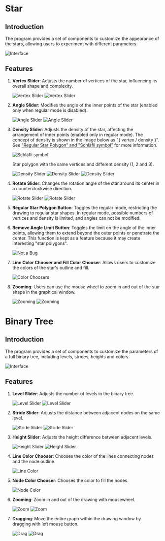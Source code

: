 # Star

## Introduction

The program provides a set of components to customize the appearance of the stars, allowing users to experiment with different parameters.

![Interface](images/Interface.png)

## Features

1. **Vertex Slider**: Adjusts the number of vertices of the star, influencing its overall shape and complexity.

   ![Vertex Slider](images/vertex_slider_1.png)
   ![Vertex Slider](images/vertex_slider_2.png)

2. **Angle Slider**: Modifies the angle of the inner points of the star (enabled only when regular mode is disabled).

   ![Angle Slider](images/angle_slider_1.png)
   ![Angle Slider](images/angle_slider_2.png)

3. **Density Slider**: Adjusts the density of the star, affecting the arrangement of inner points (enabled only in regular mode). The concept of density is shown in the image below as "{ vertex / density }". See ["Regular Star Polygon" and "Schläfli symbol"](https://en.wikipedia.org/wiki/Star_polygon) for more information.

   ![Schläfli symbol](images/schlafli_symbol.png)

    Star polygon with the same vertices and different density (1, 2 and 3).

   ![Density Slider](images/density_slider_1.png)
   ![Density Slider](images/density_slider_2.png)
   ![Density Slider](images/density_slider_3.png)

4. **Rotate Slider**: Changes the rotation angle of the star around its center in a counterclockwise direction.

   ![Rotate Slider](images/rotate_slider_1.png)
   ![Rotate Slider](images/rotate_slider_2.png)

5. **Regular Star Polygon Button**: Toggles the regular mode, restricting the drawing to regular star shapes. In regular mode, possible numbers of vertices and density is limited, and angles can not be modified.

6. **Remove Angle Limit Button**: Toggles the limit on the angle of the inner points, allowing them to extend beyond the outer points or penetrate the center. This function is kept as a feature because it may create interesting "star polygons".

   ![Not a Bug](images/feature.png)

7. **Line Color Chooser and Fill Color Chooser**: Allows users to customize the colors of the star's outline and fill.

   ![Color Choosers](images/color_choosers.png)

8. **Zooming**: Users can use the mouse wheel to zoom in and out of the star shape in the graphical window.

   ![Zooming](images/zooming_1.png)
   ![Zooming](images/zooming_2.png)


# Binary Tree

## Introduction

The program provides a set of components to customize the parameters of a full binary tree, including levels, strides, heights and colors.

   ![Interface](images/tree.png)

## Features

1. **Level Slider**: Adjusts the number of levels in the binary tree.

   ![Level Slider](images/level_slider_1.png)
   ![Level Slider](images/level_slider_2.png)

2. **Stride Slider**: Adjusts the distance between adjacent nodes on the same level.

   ![Stride Slider](images/stride_slider_1.png)
   ![Stride Slider](images/stride_slider_2.png)

3. **Height Slider**: Adjusts the height difference between adjacent levels.

   ![Height Slider](images/height_slider_1.png)
   ![Height Slider](images/height_slider_2.png)

4. **Line Color Chooser**: Chooses the color of the lines connecting nodes and the node outline. 
   
   ![Line Color](images/line_color.png)

5. **Node Color Chooser**: Chooses the color to fill the nodes.
   
   ![Node Color](images/node_color.png)

6. **Zooming**: Zoom in and out of the drawing with mousewheel.
   
   ![Zoom](images/zoom_1.png)
   ![Zoom](images/zoom_2.png)

7. **Dragging**: Move the entire graph within the drawing window by dragging with left mouse button.
   
   ![Drag](images/drag_1.png)
   ![Drag](images/drag_2.png)